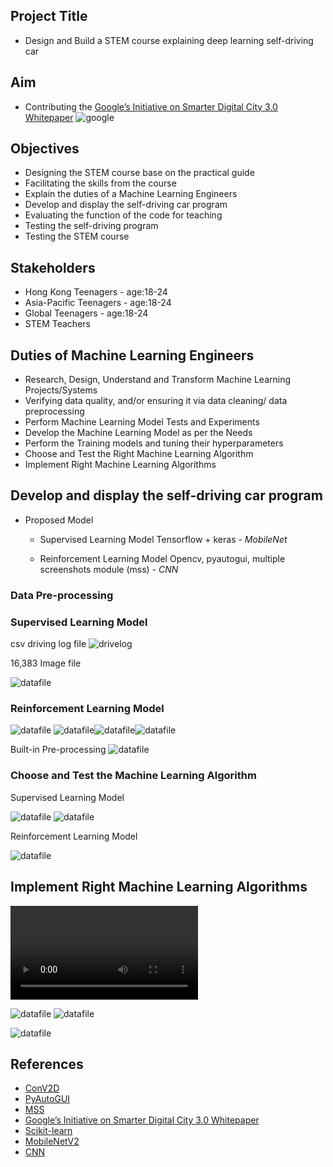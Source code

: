 ## Project Title
* Design and Build a STEM course explaining deep learning self-driving car

## Aim
* Contributing the [Google’s Initiative on Smarter Digital City 3.0 Whitepaper](https://www.thinkwithgoogle.com/intl/en-apac/trends-and-insights/smarter-digital-city-30-highlights-research/)
![google](/Picture1.png)

## Objectives

* Designing the STEM course base on the practical guide
* Facilitating the skills from the course
* Explain the duties of a Machine Learning Engineers
* Develop and display the self-driving car program
* Evaluating the function of the code for teaching
* Testing the self-driving program
* Testing the STEM course

## Stakeholders

* Hong Kong Teenagers - age:18-24
* Asia-Pacific Teenagers - age:18-24
* Global Teenagers - age:18-24
* STEM Teachers

## Duties of Machine Learning Engineers

* Research, Design, Understand and Transform Machine Learning Projects/Systems
* Verifying data quality, and/or ensuring it via data cleaning/ data preprocessing
* Perform Machine Learning Model Tests and Experiments
* Develop the Machine Learning Model as per the Needs
* Perform the Training models and tuning their hyperparameters
* Choose and Test the Right Machine Learning Algorithm
* Implement Right Machine Learning Algorithms

## Develop and display the self-driving car program

* Proposed Model
  * Supervised Learning Model Tensorflow + keras - *MobileNet*

  * Reinforcement Learning Model Opencv, pyautogui, multiple screenshots module (mss) - *CNN*

### Data Pre-processing
### Supervised Learning Model
csv driving log file 
![drivelog](/Picture2.png)

16,383 Image file

![datafile](/Capture2.PNG)

### Reinforcement Learning Model
![datafile](/Picture3.png)
![datafile](/croppedImg.png)![datafile](/finalImg.png)![datafile](/YellowImg.png)



Built-in Pre-processing
![datafile](/Picture6.png)

### Choose and Test the Machine Learning Algorithm

Supervised Learning Model

![datafile](/Picture5.png)
![datafile](/Picture4.png)

Reinforcement Learning Model

![datafile](/Picture8.png)

## Implement Right Machine Learning Algorithms
![training video](/trainingv4.mp4)


![datafile](/Capture5.PNG)
![datafile](/Capture6.PNG)

![datafile](/pic11.png)


## References
* [ConV2D](https://keras.io/api/layers/convolution_layers/convolution2d/)
* [PyAutoGUI](https://pyautogui.readthedocs.io/en/latest/)
* [MSS](https://python-mss.readthedocs.io/index.html)
* [Google’s Initiative on Smarter Digital City 3.0 Whitepaper](https://www.thinkwithgoogle.com/intl/en-apac/trends-and-insights/smarter-digital-city-30-highlights-research/)
* [Scikit-learn](https://scikit-learn.org/stable/)
* [MobileNetV2](https://www.tensorflow.org/api_docs/python/tf/keras/applications/MobileNetV2)
* [CNN](https://www.tensorflow.org/tutorials/images/cnn)
